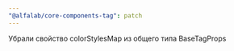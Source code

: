 ```yaml
---
"@alfalab/core-components-tag": patch
---
```


Убрали свойство colorStylesMap из общего типа BaseTagProps
